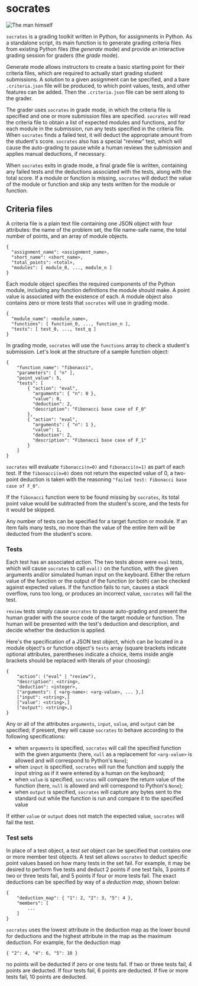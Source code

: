 socrates
========

![The man himself](https://raw.githubusercontent.com/abreen/socrates/master/socrates.jpg)

`socrates` is a grading toolkit written in Python, for assignments in Python.
As a standalone script, its main function is to generate grading criteria files
from existing Python files (the *generate* mode) and provide an interactive
grading session for graders (the *grade* mode).

Generate mode allows instructors to create a basic starting point for
their criteria files, which are required to actually start grading student
submissions. A solution to a given assignment can be specified, and a
bare `.criteria.json` file will be produced, to which point values, tests,
and other features can be added. Then the `.criteria.json` file can be
sent along to the grader.

The grader uses `socrates` in grade mode, in which the criteria file is
specified and one or more submission files are specified. `socrates` will
read the criteria file to obtain a list of expected modules and functions,
and for each module in the submission, run any tests specified in the
criteria file. When `socrates` finds a failed test, it will deduct the
appropriate amount from the student's score. `socrates` also has a special
"review" test, which will cause the auto-grading to pause while a human
reviews the submission and applies manual deductions, if necessary.

When `socrates` exits in grade mode, a final grade file is written,
containing any failed tests and the deductions associated with the tests,
along with the total score. If a module or function is missing, `socrates`
will deduct the value of the module or function and skip any tests written
for the module or function.


Criteria files
--------------

A criteria file is a plain text file containing one JSON object with four
attributes: the name of the problem set, the file name-safe name, the
total number of points, and an array of module objects.

    {
      "assignment_name": <assignment_name>,
      "short_name": <short_name>,
      "total_points": <total>,
      "modules": [ module_0, ..., module_n ]
    }


Each module object specifies the required components of the Python module,
including any function definitions the module should make. A point value
is associated with the existence of each.
A module object also contains zero or more *tests* that
`socrates` will use in grading mode.

    {
      "module_name": <module_name>,
      "functions": [ function_0, ..., function_n ],
      "tests": [ test_0, ..., test_q ]
    }

In grading mode, `socrates` will use the `functions` array to check a
student's submission. Let's look at the structure of a sample
function object:

    {
        "function_name": "fibonacci",
        "parameters": [ "n" ],
        "point_value": 5,
        "tests": [
            { "action": "eval",
              "arguments": { "n": 0 },
              "value": 0,
              "deduction": 2,
              "description": "Fibonacci base case of F_0"
            },
            { "action": "eval",
              "arguments": { "n": 1 },
              "value": 1,
              "deduction": 2,
              "description": "Fibonacci base case of F_1"
            }
        ]
    }

`socrates` will evaluate `fibonacci(n=0)` and `fibonacci(n=1)` as part of
each test. If the `fibonacci(n=0)` does not return the expected value of
0, a two-point deduction is taken with the reasoning
`"failed test: Fibonacci base case of F_0"`.

If the `fibonacci` function were to be found missing by
`socrates`, its total point value would be subtracted from the student's
score, and the tests for it would be skipped.

Any number of tests can be specified for a target function or module.
If an item fails many tests, no more than the value of the entire item
will be deducted from the student's score.


### Tests

Each test has an associated *action*. The two tests above were `eval`
tests, which will cause `socrates` to call `eval()` on the function, with
the given arguments and/or simulated human input on the keyboard. Either
the return value of the function or the output of the function (or both)
can be checked against expected values. If the function fails to
run, causes a stack overflow, runs too long, or produces an incorrect
value, `socrates` will fail the test.

`review` tests simply cause `socrates` to pause auto-grading and
present the human grader with the source code of the target module or
function. The human will be presented with the test's deduction and
description, and decide whether the deduction is applied.

Here's the specification of a JSON test object, which can be located in a
module object's or function object's `tests` array (square brackets indicate
optional attributes, parentheses indicate a choice, items inside angle
brackets should be replaced with literals of your choosing):

    {
        "action": ("eval" | "review"),
        "description": <string>,
        "deduction": <integer>,
        ["arguments": { <arg-name>: <arg-value>, ... },]
        ["input": <string>,]
        ["value": <string>,]
        ["output": <string>,]
    }

Any or all of the attributes `arguments`, `input`, `value`, and `output`
can be specified; if present, they will cause `socrates` to behave according
to the following specifications:

* when `arguments` is specified, `socrates` will call the specified function
  with the given arguments (here, `null` as a replacement for `<arg-value>`
  is allowed and will correspond to Python's `None`);
* when `input` is specified, `socrates` will run the function and supply the
  input string as if it were entered by a human on the keyboard;
* when `value` is specified, `socrates` will compare the return value of the
  function (here, `null` is allowed and will correspond to Python's `None`);
* when `output` is specified, `socrates` will capture any bytes sent to the
  standard out while the function is run and compare it to the specified value

If either `value` or `output` does not match the expected value, `socrates`
will fail the test.

### Test sets

In place of a test object, a *test set* object can be specified that contains
one or more member test objects. A test set allows `socrates` to deduct
specific point values based on how many tests in the set fail. For example,
it may be desired to perform five tests and deduct 2 points if one
test fails, 3 points if two or three tests fail, and 5 points if four or more
tests fail. The exact deductions can be specified by way of a *deduction map*,
shown below:

    {
        "deduction_map": { "1": 2, "2": 3, "5": 4 },
        "members": [
            ...
        ]
    }

`socrates` uses the lowest attribute in the deduction map as the lower bound
for deductions and the highest attribute in the map as the maximum deduction.
For example, for the deduction map

    { "2": 4, "4": 6, "5": 10 }

no points will be deducted if zero or one tests fail. If two or three tests
fail, 4 points are deducted. If four tests fail, 6 points are deducted.
If five or more tests fail, 10 points are deducted.
